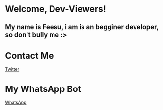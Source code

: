 
# Welcome, Dev-Viewers!
<h2>My name is Feesu, i am is an begginer developer, so don't bully me :></h2>

# Contact Me
<a href="https://twitter.com/fzxputraa">Twitter</a>

# My WhatsApp Bot
<a href="https://wa.me/6281776677125?text=Menu">WhatsApp</a>
<!---
fainshe/fainshe is a ✨ special ✨ repository because its `README.md` (this file) appears on your GitHub profile.
You can click the Preview link to take a look at your changes.
--->
